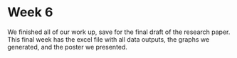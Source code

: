# Week 6

We finished all of our work up, save for the final draft of the research paper. This final week has the excel file with all data outputs, the graphs we generated, and the poster we presented.
